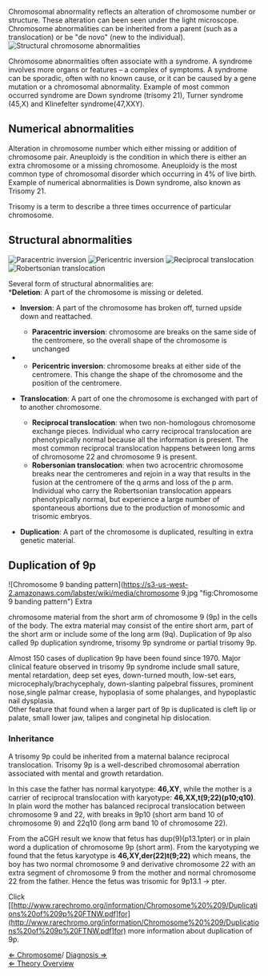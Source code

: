 Chromosomal abnormality reflects an alteration of chromosome number or
structure. These alteration can been seen under the light microscope.
Chromosome abnormalities can be inherited from a parent (such as a
translocation) or be "de novo" (new to the individual).\
![Structural chromosome abnormalities](https://s3-us-west-2.amazonaws.com/labster/wiki/media/Chromosome_mutation.jpg "fig:Structural chromosome abnormalities")

Chromosome abnormalities often associate with a syndrome. A syndrome
involves more organs or features – a complex of symptoms. A syndrome can
be sporadic, often with no known cause, or it can be caused by a gene
mutation or a chromosomal abnormality. Example of most common occurred
syndrome are Down syndrome (trisomy 21), Turner syndrome (45,X) and
Klinefelter syndrome(47,XXY).

Numerical abnormalities
-----------------------

Alteration in chromosome number which either missing or addition of
chromosome pair. Aneuploidy is the condition in which there is either an
extra chromosome or a missing chromosome. Aneuploidy is the most common
type of chromosomal disorder which occurring in 4% of live birth.
Example of numerical abnormalities is Down syndrome, also known as
Trisomy 21.

Trisomy is a term to describe a three times occurrence of particular
chromosome.

Structural abnormalities
------------------------

![Paracentric inversion](https://s3-us-west-2.amazonaws.com/labster/wiki/media/Paracentric_inversion.jpg "fig:Paracentric inversion")
![Pericentric inversion](https://s3-us-west-2.amazonaws.com/labster/wiki/media/Pericentric_inversion.jpg "fig:Pericentric inversion")
![Reciprocal translocation](https://s3-us-west-2.amazonaws.com/labster/wiki/media/Reciprocal_translocation.jpg "fig:Reciprocal translocation")
![Robertsonian translocation](https://s3-us-west-2.amazonaws.com/labster/wiki/media/Robertsonian_translocation.jpg "fig:Robertsonian translocation")

Several form of structural abnormalities are:\
\***Deletion**: A part of the chromosome is missing or deleted.

-   **Inversion**: A part of the chromosome has broken off, turned
    upside down and reattached.
    -   **Paracentric inversion**: chromosome are breaks on the same
        side of the centromere, so the overall shape of the chromosome
        is unchanged

-   -   **Pericentric inversion**: chromosome breaks at either side of
        the centromere. This change the shape of the chromosome and the
        position of the centromere.
-   **Translocation**: A part of one the chromosome is exchanged with
    part of to another chromosome.
    -   **Reciprocal translocation**: when two non-homologous chromosome
        exchange pieces. Individual who carry reciprocal translocation
        are phenotypically normal because all the information is
        present. The most common reciprocal translocation happens
        between long arms of chromosome 22 and chromosome 9 is present.
    -   **Robersonian translocation**: when two acrocentric chromosome
        breaks near the centromeres and rejoin in a way that results in
        the fusion at the centromere of the q arms and loss of the p
        arm. Individual who carry the Robertsonian translocation appears
        phenotypically normal, but experience a large number of
        spontaneous abortions due to the production of monosomic and
        trisomic embryos.

-   **Duplication**: A part of the chromosome is duplicated, resulting
    in extra genetic material.

Duplication of 9p
-----------------

![Chromosome 9 banding pattern](https://s3-us-west-2.amazonaws.com/labster/wiki/media/chromosome 9.jpg "fig:Chromosome 9 banding pattern") Extra

chromosome material from the short arm of chromosome 9 (9p) in the cells
of the body. The extra material may consist of the entire short arm,
part of the short arm or include some of the long arm (9q). Duplication
of 9p also called 9p duplication syndrome, trisomy 9p syndrome or
partial trisomy 9p.

Almost 150 cases of duplication 9p have been found since 1970. Major
clinical feature observed in trisomy 9p syndrome include small sature,
mental retardation, deep set eyes, down-turned mouth, low-set ears,
microcephaly/brachycephaly, down-slanting palpebral fissures, prominent
nose,single palmar crease, hypoplasia of some phalanges, and hypoplastic
nail dysplasia.\
Other feature that found when a larger part of 9p is duplicated is cleft
lip or palate, small lower jaw, talipes and conginetal hip dislocation.

### Inheritance

A trisomy 9p could be inherited from a maternal balance reciprocal
translocation. Trisomy 9p is a well-described chromosomal aberration
associated with mental and growth retardation.

In this case the father has normal karyotype: **46,XY**, while the
mother is a carrier of reciprocal translocation with karyotype:
**46,XX,t(9;22)(p10;q10)**. In plain word the mother has balanced
reciprocal translocation between chromosome 9 and 22, with breaks in
9p10 (short arm band 10 of chromosome 9) and 22q10 (long arm band 10 of
chromosome 22).

From the aCGH result we know that fetus has dup(9)(p13.1pter) or in
plain word a duplication of chromosome 9p (short arm). From the
karyotyping we found that the fetus karyotype is
**46,XY,der(22)t(9;22)** which means, the boy has two normal chromosome
9 and derivative chromosome 22 with an extra segment of chromosome 9
from the mother and normal chromosome 22 from the father. Hence the
fetus was trisomic for 9p13.1 → pter.

Click
[[http://www.rarechromo.org/information/Chromosome%20%209/Duplications%20of%209p%20FTNW.pdf]for](http://www.rarechromo.org/information/Chromosome%20%209/Duplications%20of%209p%20FTNW.pdf]for)
more information about duplication of 9p.

[ ⇐ Chromosome](/wiki/Chromosome "wikilink")/ [ Diagnosis
⇒](/wiki/Diagnosis "wikilink")\
[ ⇐ Theory Overview](/wiki/Cytogenetics "wikilink")

